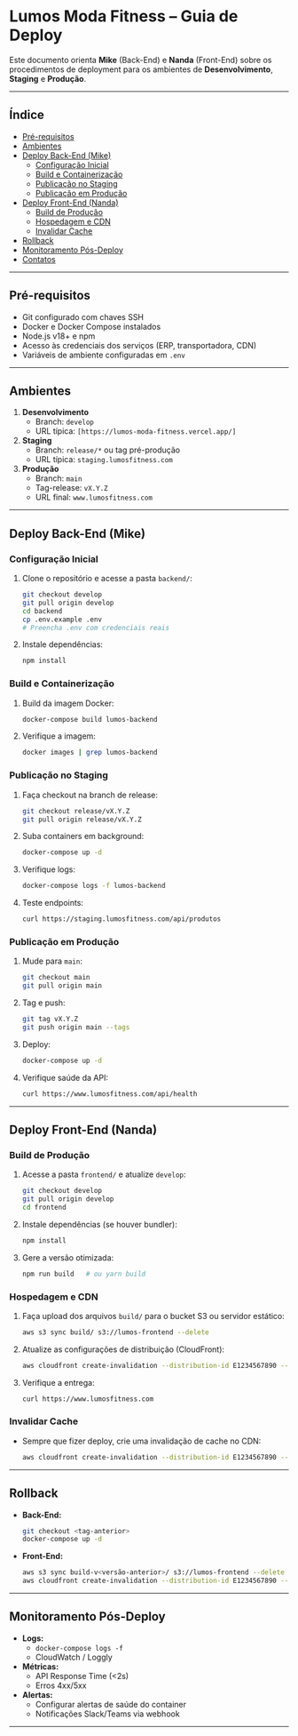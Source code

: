 # Lumos Moda Fitness – Guia de Deploy

Este documento orienta **Mike** (Back-End) e **Nanda** (Front-End) sobre os procedimentos de deployment para os ambientes de **Desenvolvimento**, **Staging** e **Produção**.

---

## Índice

- [Pré-requisitos](#pré-requisitos)  
- [Ambientes](#ambientes)  
- [Deploy Back-End (Mike)](#deploy-back-end-mike)  
  - [Configuração Inicial](#configuração-inicial)  
  - [Build e Containerização](#build-e-containerização)  
  - [Publicação no Staging](#publicação-no-staging)  
  - [Publicação em Produção](#publicação-em-produção)  
- [Deploy Front-End (Nanda)](#deploy-front-end-nanda)  
  - [Build de Produção](#build-de-produção)  
  - [Hospedagem e CDN](#hospedagem-e-cdn)  
  - [Invalidar Cache](#invalidar-cache)  
- [Rollback](#rollback)  
- [Monitoramento Pós-Deploy](#monitoramento-pós-deploy)  
- [Contatos](#contatos)  

---

## Pré-requisitos

- Git configurado com chaves SSH  
- Docker e Docker Compose instalados  
- Node.js v18+ e npm  
- Acesso às credenciais dos serviços (ERP, transportadora, CDN)  
- Variáveis de ambiente configuradas em `.env`  

---

## Ambientes

1. **Desenvolvimento**  
   - Branch: `develop`  
   - URL típica: `[https://lumos-moda-fitness.vercel.app/]`
2. **Staging**  
   - Branch: `release/*` ou tag pré-produção  
   - URL típica: `staging.lumosfitness.com`
3. **Produção**  
   - Branch: `main`  
   - Tag-release: `vX.Y.Z`  
   - URL final: `www.lumosfitness.com`

---

## Deploy Back-End (Mike)

### Configuração Inicial

1. Clone o repositório e acesse a pasta `backend/`:
   ```bash
   git checkout develop
   git pull origin develop
   cd backend
   cp .env.example .env
   # Preencha .env com credenciais reais
   ```

2. Instale dependências:
   ```bash
   npm install
   ```

### Build e Containerização

1. Build da imagem Docker:
   ```bash
   docker-compose build lumos-backend
   ```

2. Verifique a imagem:
   ```bash
   docker images | grep lumos-backend
   ```

### Publicação no Staging

1. Faça checkout na branch de release:
   ```bash
   git checkout release/vX.Y.Z
   git pull origin release/vX.Y.Z
   ```

2. Suba containers em background:
   ```bash
   docker-compose up -d
   ```

3. Verifique logs:
   ```bash
   docker-compose logs -f lumos-backend
   ```

4. Teste endpoints:
   ```bash
   curl https://staging.lumosfitness.com/api/produtos
   ```

### Publicação em Produção

1. Mude para `main`:
   ```bash
   git checkout main
   git pull origin main
   ```

2. Tag e push:
   ```bash
   git tag vX.Y.Z
   git push origin main --tags
   ```

3. Deploy:
   ```bash
   docker-compose up -d
   ```

4. Verifique saúde da API:
   ```bash
   curl https://www.lumosfitness.com/api/health
   ```

---

## Deploy Front-End (Nanda)

### Build de Produção

1. Acesse a pasta `frontend/` e atualize `develop`:
   ```bash
   git checkout develop
   git pull origin develop
   cd frontend
   ```

2. Instale dependências (se houver bundler):
   ```bash
   npm install
   ```

3. Gere a versão otimizada:
   ```bash
   npm run build   # ou yarn build
   ```

### Hospedagem e CDN

1. Faça upload dos arquivos `build/` para o bucket S3 ou servidor estático:
   ```bash
   aws s3 sync build/ s3://lumos-frontend --delete
   ```

2. Atualize as configurações de distribuição (CloudFront):
   ```bash
   aws cloudfront create-invalidation --distribution-id E1234567890 --paths "/*"
   ```

3. Verifique a entrega:
   ```bash
   curl https://www.lumosfitness.com
   ```

### Invalidar Cache

- Sempre que fizer deploy, crie uma invalidação de cache no CDN:
  ```bash
  aws cloudfront create-invalidation --distribution-id E1234567890 --paths "/*"
  ```

---

## Rollback

- **Back-End:**
  ```bash
  git checkout <tag-anterior>
  docker-compose up -d
  ```
- **Front-End:**
  ```bash
  aws s3 sync build-v<versão-anterior>/ s3://lumos-frontend --delete
  aws cloudfront create-invalidation --distribution-id E1234567890 --paths "/*"
  ```

---

## Monitoramento Pós-Deploy

- **Logs:**  
  - `docker-compose logs -f`  
  - CloudWatch / Loggly
- **Métricas:**  
  - API Response Time (<2s)  
  - Erros 4xx/5xx
- **Alertas:**  
  - Configurar alertas de saúde do container  
  - Notificações Slack/Teams via webhook

---
